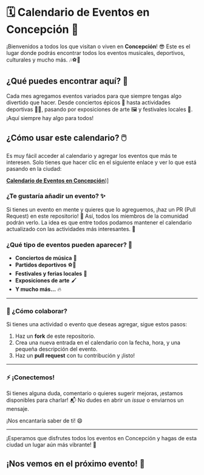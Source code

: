 # 🗓️ Calendario de Eventos en Concepción 🎉

¡Bienvenidos a todos los que visitan o viven en **Concepción**! 😎 Este es el lugar donde podrás encontrar todos los eventos musicales, deportivos, culturales y mucho más. 🎶⚽🎨

## ¿Qué puedes encontrar aquí? 🤔

Cada mes agregamos eventos variados para que siempre tengas algo divertido que hacer. Desde conciertos épicos 🎤 hasta actividades deportivas 🏃‍♂️, pasando por exposiciones de arte 🖼️ y festivales locales 🎪. ¡Aquí siempre hay algo para todos!

## ¿Cómo usar este calendario? 🖱️

Es muy fácil acceder al calendario y agregar los eventos que más te interesen. Solo tienes que hacer clic en el siguiente enlace y ver lo que está pasando en la ciudad:

[**Calendario de Eventos en Concepción**]([https://calendar.google.com/calendar/embed?src=503528309cedbb2e46727a3da1891488630b101058bfabaecf3688a42bb3987a%40group.calendar.google.com&ctz=America%2FSantiago))]

### ¿Te gustaría añadir un evento? ✨

Si tienes un evento en mente y quieres que lo agreguemos, ¡haz un PR (Pull Request) en este repositorio! 🎉 Así, todos los miembros de la comunidad podrán verlo. La idea es que entre todos podamos mantener el calendario actualizado con las actividades más interesantes. 📅

### ¿Qué tipo de eventos pueden aparecer? 🤩

- **Conciertos de música** 🎵
- **Partidos deportivos** ⚽🏀
- **Festivales y ferias locales** 🎉
- **Exposiciones de arte** 🖌️
- **Y mucho más...** 🔥

---

### 🤖 ¿Cómo colaborar?

Si tienes una actividad o evento que deseas agregar, sigue estos pasos:

1. Haz un **fork** de este repositorio.
2. Crea una nueva entrada en el calendario con la fecha, hora, y una pequeña descripción del evento.
3. Haz un **pull request** con tu contribución y ¡listo!

---

### ⚡ ¡Conectemos! 

Si tienes alguna duda, comentario o quieres sugerir mejoras, ¡estamos disponibles para charlar! 📬 No dudes en abrir un *issue* o enviarnos un mensaje.

¡Nos encantaría saber de ti! 😄

---

¡Esperamos que disfrutes todos los eventos en Concepción y hagas de esta ciudad un lugar aún más vibrante! 🎉

## ¡Nos vemos en el próximo evento! 👋

